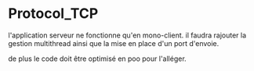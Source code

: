 # Protocol_TCP

l'application serveur ne fonctionne qu'en mono-client. il faudra rajouter la gestion multithread ainsi que la mise en place d'un port d'envoie. 

de plus le code doit être optimisé en poo pour l'alléger. 
